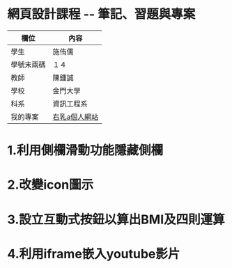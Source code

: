 # 網頁設計課程 -- 筆記、習題與專案

欄位 | 內容
-----|--------
學生 |  施侑儒
學號末兩碼 | １４
教師 | 陳鍾誠
學校 | 金門大學
科系 | 資訊工程系
我的專案 |[右乳a個人網站](https://github.com/rightmilk/wd107b/tree/master/Final%20exam)

# 1.利用側欄滑動功能隱藏側欄

# 2.改變icon圖示

# 3.設立互動式按鈕以算出BMI及四則運算

# 4.利用iframe嵌入youtube影片
